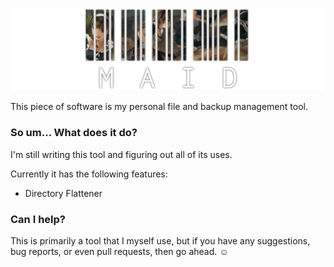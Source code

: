 ![](docs/header.png)

This piece of software is my personal file and backup management tool.

### So um... What does it do?

I'm still writing this tool and figuring out all of its uses.

Currently it has the following features:

- Directory Flattener

### Can I help?

This is primarily a tool that I myself use, but if you have any suggestions, bug reports, or even pull requests, then go ahead. :relaxed:
